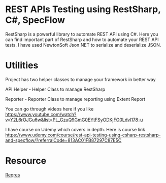# REST APIs Testing using RestSharp, C#, SpecFlow

RestSharp is a powerful library to automate REST API using C#. Here you can find important part of RestSharp and how to automate your REST API tests. I have used NewtonSoft Json.NET to serialize and deserialize JSON.

# Utilities
Project has two helper classes to manage your framework in better way

API Helper - Helper Class to manage RestSharp

Reporter - Reporter Class to manage reporting using Extent Report

You can go through videos here if you like
https://www.youtube.com/watch?v=Y2L6rOJGu6w&list=PL_GzuQ9GmG0EYtFSyODKjFG0Ldvl178-u

I have course on Udemy which covers in depth. Here is course link
https://www.udemy.com/course/rest-api-testing-using-csharp-restsharp-and-specflow/?referralCode=813AC01FB87297C87E5C


# Resource
[Reqres](https://reqres.in/)
